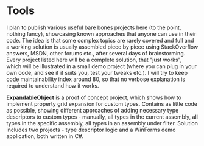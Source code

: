 Tools
=====
I plan to publish various useful bare bones projects here (to the point, nothing fancy), showcasing known approaches that anyone can use in their code. The idea is that some complex topics are rarely covered and full and a working solution is usually assembled piece by piece using StackOverflow answers, MSDN, other forums etc., after several days of brainstorming. Every project listed here will be a complete solution, that "just works", which will be illustrated in a small demo project (where you can plug in your own code, and see if it suits you, test your tweaks etc.). I will try to keep code maintainability index around 80, so that no verbose explanation is required to understand how it works.

**[ExpandableObject](https://github.com/VictorZakharov/tools/tree/master/ExpandableObject)** is a proof of concept project, which shows how to implement property grid expansion for custom types. Contains as little code as possible, showing different approaches of adding necessary type descriptors to custom types - manually, all types in the current assembly, all types in the specific assembly, all types in an assembly under filter. Solution includes two projects - type descriptor logic and a WinForms demo application, both written in C#.

